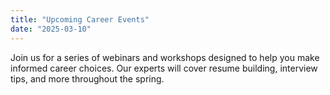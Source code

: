 ```yaml
---
title: "Upcoming Career Events"
date: "2025-03-10"
---
```


Join us for a series of webinars and workshops designed to help you make informed career choices.
Our experts will cover resume building, interview tips, and more throughout the spring.

